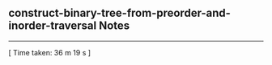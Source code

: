 <h2>construct-binary-tree-from-preorder-and-inorder-traversal Notes</h2><hr>[ Time taken: 36 m 19 s ]